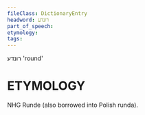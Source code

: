 ```yaml
---
fileClass: DictionaryEntry
headword: רונדע
part_of_speech: 
etymology: 
tags: 
---
```

רונדע
'round'

ETYMOLOGY
===========
NHG Runde (also borrowed into Polish runda). 
